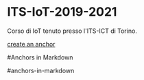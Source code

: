 # ITS-IoT-2019-2021
Corso di IoT tenuto presso l'ITS-ICT di Torino.



[create an anchor](#anchors-in-markdown)


#Anchors in Markdown

#anchors-in-markdown
